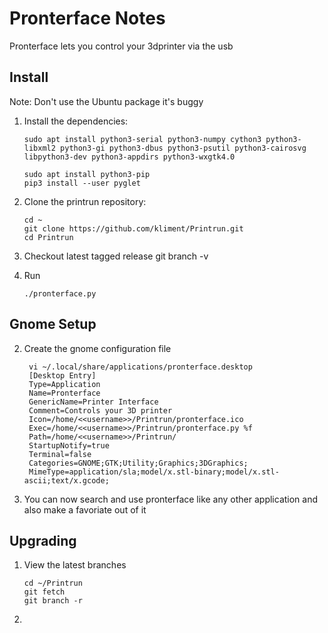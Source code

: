 # Pronterface Notes
Pronterface lets you control your 3dprinter via the usb

## Install
Note: Don't use the Ubuntu package it's buggy

1. Install the dependencies:
    ```
    sudo apt install python3-serial python3-numpy cython3 python3-libxml2 python3-gi python3-dbus python3-psutil python3-cairosvg libpython3-dev python3-appdirs python3-wxgtk4.0

    ```

    ```
    sudo apt install python3-pip
    pip3 install --user pyglet

     ```

2. Clone the printrun repository:
    ```
    cd ~
    git clone https://github.com/kliment/Printrun.git
    cd Printrun
    ```

3. Checkout latest tagged release
    git branch -v
5. Run

       ./pronterface.py

## Gnome Setup
2. Create the gnome configuration file

        vi ~/.local/share/applications/pronterface.desktop
        [Desktop Entry]
        Type=Application
        Name=Pronterface
        GenericName=Printer Interface
        Comment=Controls your 3D printer
        Icon=/home/<<username>>/Printrun/pronterface.ico
        Exec=/home/<<username>>/Printrun/pronterface.py %f
        Path=/home/<<username>>/Printrun/
        StartupNotify=true
        Terminal=false
        Categories=GNOME;GTK;Utility;Graphics;3DGraphics;
        MimeType=application/sla;model/x.stl-binary;model/x.stl-ascii;text/x.gcode;

3. You can now search and use pronterface like any other application and also make a favoriate out of it

## Upgrading
1. View the latest branches

       cd ~/Printrun
       git fetch
       git branch -r

2.
<!--stackedit_data:
eyJoaXN0b3J5IjpbMTc2OTM0NzAwOCwxNjA4MTIyNTMyLC0xND
Y3ODgyNDI4LC0xNzI1MzUzNTM5LC02ODgwMjk2MjEsMTA1Mzgy
ODAyMSwtMTc3MjMzMjQ5MywxMzI0MTMwNTYwXX0=
-->